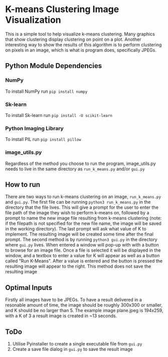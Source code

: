 # K-means Clustering Image Visualization
This is a simple tool to help visualize k-means clustering. Many graphics that show clustering display clustering on point on a plot. Another interesting way to show the results of this algorithm is to perform clustering on pixels in an image, which is what is program does, specifically JPEGs.
## Python Module Dependencies
### NumPy
To install NumPy run `pip install numpy`
### Sk-learn
To install Sk-learn run `pip install -U scikit-learn`
### Python Imaging Library
To install PIL run `pip install pillow`
### image_utils.py
Regardless of the method you choose to run the program, image_utils.py needs to live in the same directory as `run_k_means.py` and/or `gui.py`
## How to run
There are two ways to run k-means clustering on an image, `run_k_means.py` and `gui.py`. The first file can be running
`python3 run_k_means.py` in the directory that the file lives. This will give a prompt for the user to enter the file path of the image they wish to perform k-means on, followed by a prompt to name the new image file resulting from k-means clustering (note: if the filepath is not specified for the new file name, the image will be saved in the working directory). The last prompt will ask what value of K to implement. The resulting image will be created some time after the final prompt.
The second method is by running `python3 gui.py` in the directory where `gui.py` lives. When entered a window will pop-up with with a button to browse for an image file. Once a file is selected it will be displayed in the window, and a textbox to enter a value for K will appear as well as a button called "Run K-Means". After a value is entered and the button is pressed the resulting image will appear to the right. This method does not save the resulting image
## Optimal Inputs
Firstly all images have to be JPEGs. To have a result delivered in a resonable amount of time, the image should be roughly 300x300 or smaller, and K should be no larger than 5. The example image plane.jpeg is 194x259, with a K of 3 a result image is created in ~13 seconds.
## ToDo
1. Utilise Pyinstaller to create a single executable file from `gui.py`
2. Create a save file dialog in `gui.py` to save the result image

